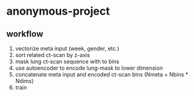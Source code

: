 # anonymous-project

## workflow

1. vectorize meta input (week, gender, etc.)
2. sort related ct-scan by z-axis
3. mask lung ct-scan sequence with to bins
4. use autoencoder to encode lung-mask to lower dimension
5. concatenate meta input and encoded ct-scan bins (Nmeta + Nbins * Ndims)
6. train
